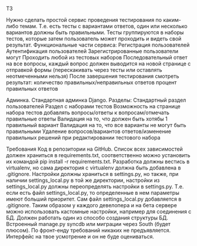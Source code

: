 ТЗ

Нужно сделать простой сервис проведения тестирования по каким-либо темам. Т.е. есть тесты с вариантами ответов, один или несколько вариантов должны быть правильными. Тесты группируются в наборы тестов, которые затем пользователь может проходить и видеть свой результат.
Функциональные части сервиса:
Регистрация пользователей
Аутентификация пользователей
Зарегистрированные пользователи могут
Проходить любой из тестовых наборов
Последовательный ответ на все вопросы, каждый вопрос должен выводится на новой странице с отправкой формы (перескакивать через тесты или оставлять неотмеченными нельзя)
После завершения тестирования смотреть результат:
количество правильных/неправильных ответов
процент правильных ответов



Админка. Стандартная админка Django. Разделы:
Стандартный раздел пользователей
Раздел с наборами тестов
Возможность на странице набора тестов добавлять вопросы/ответы к вопросам/отмечать правильные ответы
Валидация на то, что должен быть хотябы 1 правильный вариант
Валидация на то, что все варианты не могут быть правильными
Удаление вопросов/вариантов ответов/изменение правильных решений при редактировании тестового набора


Требования
Код в репозитории на GitHub.
Список всех зависимостей должен храниться в requirements.txt, соответственно можно установить их командой pip install -r requirements.txt.
Разработка должны вестись в virtualenv, но сама директория с virtualenv должна быть добавлена в .gitignore.
Настройки должны храниться в settings.py, но также, при наличии settings_local.py в той же директории, настройки из settings_local.py должны переопределять настройки в settings.py. Т.е. если есть файл settings_local.py, то определенные в нем параметры имеют больший приоритет. Сам файл settings_local.py добавляется в .gitignore. Таким образом у каждого девелопера и на бета сервере можно использовать кастомные настройки, например для соединения с БД.
Должен работать один из способо создания структуры БД. Встроенный manage.py syncdb или миграции через South (будет плюсом).
По фронт-енду требований никаких не предъявляется. Интерфейс на твое усмотрение и он не буде оцениваться.
